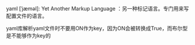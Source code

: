  yaml [ˈjæməl]: Yet Another Markup Language ：另一种标记语言。专门用来写配置文件的语言。

yaml库解析yaml文件时不要用ON作为key，因为ON会被转换成True，而布尔型是不能够作为key的